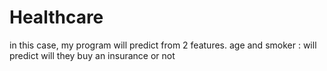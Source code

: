 # Healthcare
in this case, my program will predict from 2 features. age and smoker : will predict will they buy an insurance or not
